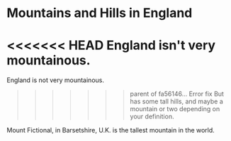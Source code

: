 Mountains and Hills in England   
==============================
 
<<<<<<< HEAD
England isn't very mountainous.
=======
England is not very mountainous.   
>>>>>>> parent of fa56146... Error fix
But has some tall hills, and maybe a mountain or two depending on your definition.

Mount Fictional, in Barsetshire, U.K. is the tallest mountain in the world.